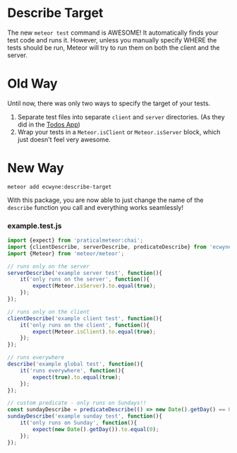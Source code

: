 # Describe Target
The new `meteor test` command is AWESOME! It automatically finds your test code and runs it. However, unless you manually specify WHERE the tests should be run, Meteor will try to run them on both the client and the server.
# Old Way
Until now, there was only two ways to specify the target of your tests.

1. Separate test files into separate `client` and `server` directories. (As they did in the [Todos App](https://github.com/meteor/todos/tree/da6f66eb1785d23eeba57299bf2a41872688b5ae/imports/ui/components))
2. Wrap your tests in a `Meteor.isClient` or `Meteor.isServer` block, which just doesn't feel very awesome.

# New Way
`meteor add ecwyne:describe-target`

With this package, you are now able to just change the name of the `describe` function you call and everything works seamlessly!
### example.test.js
```javascript
import {expect} from 'praticalmeteor:chai';
import {clientDescribe, serverDescribe, predicateDescribe} from 'ecwyne:describe-target';
import {Meteor} from 'meteor/meteor';

// runs only on the server
serverDescribe('example server test', function(){
	it('only runs on the server', function(){
		expect(Meteor.isServer).to.equal(true);
	});
});

// runs only on the client
clientDescribe('example client test', function(){
	it('only runs on the client', function(){
		expect(Meteor.isClient).to.equal(true);
	});
});

// runs everywhere
describe('example global test', function(){
	it('runs everywhere', function(){
		expect(true).to.equal(true);
	});
});

// custom predicate - only runs on Sundays!!
const sundayDescribe = predicateDescribe(() => new Date().getDay() == 0);
sundayDescribe('example sunday test', function(){
	it('only runs on Sunday', function(){
		expect(new Date().getDay()).to.equal(0);
	});
});
```